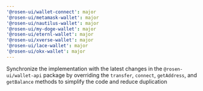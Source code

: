```yaml
---
'@rosen-ui/wallet-connect': major
'@rosen-ui/metamask-wallet': major
'@rosen-ui/nautilus-wallet': major
'@rosen-ui/my-doge-wallet': major
'@rosen-ui/eternl-wallet': major
'@rosen-ui/xverse-wallet': major
'@rosen-ui/lace-wallet': major
'@rosen-ui/okx-wallet': major
---
```


Synchronize the implementation with the latest changes in the `@rosen-ui/wallet-api` package by overriding the `transfer`, `connect`, `getAddress`, and `getBalance` methods to simplify the code and reduce duplication
